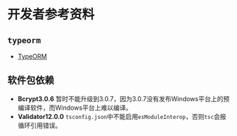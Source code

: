 # 开发者参考资料

## `typeorm`

- [TypeORM](https://typeorm.io)

## 软件包依赖

- **Bcrypt3.0.6** 暂时不能升级到3.0.7，因为3.0.7没有发布Windows平台上的预编译软件，而Windows平台上难以编译。
- **Validator12.0.0** `tsconfig.json`中不能启用`esModuleInterop`，否则`tsc`会报循环引用错误。
